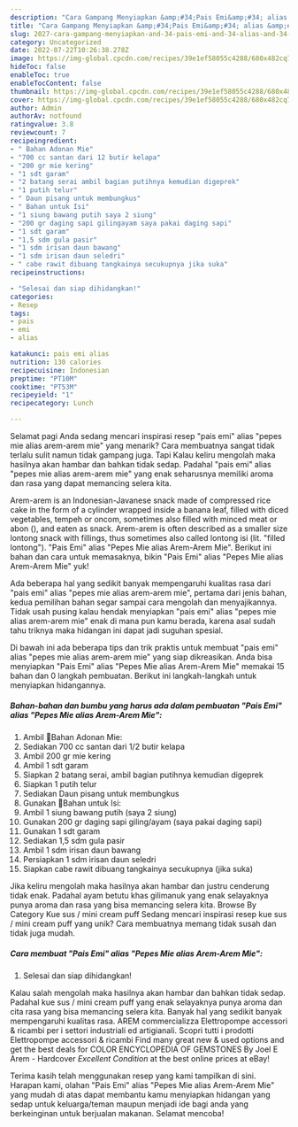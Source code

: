 ```yaml
---
description: "Cara Gampang Menyiapkan &amp;#34;Pais Emi&amp;#34; alias &amp;#34;Pepes Mie alias Arem-Arem Mie&amp;#34; yang Lezat Sekali, Buat Buka Puasa Bikin Ngiler"
title: "Cara Gampang Menyiapkan &amp;#34;Pais Emi&amp;#34; alias &amp;#34;Pepes Mie alias Arem-Arem Mie&amp;#34; yang Lezat Sekali, Buat Buka Puasa Bikin Ngiler"
slug: 2027-cara-gampang-menyiapkan-and-34-pais-emi-and-34-alias-and-34-pepes-mie-alias-arem-arem-mie-and-34-yang-lezat-sekali-buat-buka-puasa-bikin-ngiler
category: Uncategorized
date: 2022-07-22T10:26:38.278Z
image: https://img-global.cpcdn.com/recipes/39e1ef58055c4288/680x482cq70/pais-emi-alias-pepes-mie-alias-arem-arem-mie-foto-resep-utama.jpg
hideToc: false
enableToc: true
enableTocContent: false
thumbnail: https://img-global.cpcdn.com/recipes/39e1ef58055c4288/680x482cq70/pais-emi-alias-pepes-mie-alias-arem-arem-mie-foto-resep-utama.jpg
cover: https://img-global.cpcdn.com/recipes/39e1ef58055c4288/680x482cq70/pais-emi-alias-pepes-mie-alias-arem-arem-mie-foto-resep-utama.jpg
author: Admin
authorAv: notfound
ratingvalue: 3.8
reviewcount: 7
recipeingredient:
- " Bahan Adonan Mie"
- "700 cc santan dari 12 butir kelapa"
- "200 gr mie kering"
- "1 sdt garam"
- "2 batang serai ambil bagian putihnya kemudian digeprek"
- "1 putih telur"
- " Daun pisang untuk membungkus"
- " Bahan untuk Isi"
- "1 siung bawang putih saya 2 siung"
- "200 gr daging sapi gilingayam saya pakai daging sapi"
- "1 sdt garam"
- "1,5 sdm gula pasir"
- "1 sdm irisan daun bawang"
- "1 sdm irisan daun seledri"
- " cabe rawit dibuang tangkainya secukupnya jika suka"
recipeinstructions:

- "Selesai dan siap dihidangkan!"
categories:
- Resep
tags:
- pais
- emi
- alias

katakunci: pais emi alias 
nutrition: 130 calories
recipecuisine: Indonesian
preptime: "PT10M"
cooktime: "PT53M"
recipeyield: "1"
recipecategory: Lunch

---
```



Selamat pagi Anda sedang mencari inspirasi resep &#34;pais emi&#34; alias &#34;pepes mie alias arem-arem mie&#34; yang menarik? Cara membuatnya sangat tidak terlalu sulit namun tidak gampang juga. Tapi Kalau keliru mengolah maka hasilnya akan hambar dan bahkan tidak sedap. Padahal &#34;pais emi&#34; alias &#34;pepes mie alias arem-arem mie&#34; yang enak seharusnya memiliki aroma dan rasa yang dapat memancing selera kita.


Arem-arem is an Indonesian-Javanese snack made of compressed rice cake in the form of a cylinder wrapped inside a banana leaf, filled with diced vegetables, tempeh or oncom, sometimes also filled with minced meat or abon (), and eaten as snack. Arem-arem is often described as a smaller size lontong snack with fillings, thus sometimes also called lontong isi (lit. &#34;filled lontong&#34;). &#34;Pais Emi&#34; alias &#34;Pepes Mie alias Arem-Arem Mie&#34;. Berikut ini bahan dan cara untuk memasaknya, bikin &#34;Pais Emi&#34; alias &#34;Pepes Mie alias Arem-Arem Mie&#34; yuk!

Ada beberapa hal yang sedikit banyak mempengaruhi kualitas rasa dari &#34;pais emi&#34; alias &#34;pepes mie alias arem-arem mie&#34;, pertama dari jenis bahan, kedua pemilihan bahan segar sampai cara mengolah dan menyajikannya. Tidak usah pusing kalau hendak menyiapkan &#34;pais emi&#34; alias &#34;pepes mie alias arem-arem mie&#34; enak di mana pun kamu berada, karena asal sudah tahu triknya maka hidangan ini dapat jadi suguhan spesial.


Di bawah ini ada beberapa tips dan trik praktis untuk membuat &#34;pais emi&#34; alias &#34;pepes mie alias arem-arem mie&#34; yang siap dikreasikan. Anda bisa menyiapkan &#34;Pais Emi&#34; alias &#34;Pepes Mie alias Arem-Arem Mie&#34; memakai 15 bahan dan 0 langkah pembuatan. Berikut ini langkah-langkah untuk menyiapkan hidangannya.

<!--inarticleads1-->

##### Bahan-bahan dan bumbu yang harus ada dalam pembuatan &#34;Pais Emi&#34; alias &#34;Pepes Mie alias Arem-Arem Mie&#34;:

1. Ambil  🍴Bahan Adonan Mie:
1. Sediakan 700 cc santan dari 1/2 butir kelapa
1. Ambil 200 gr mie kering
1. Ambil 1 sdt garam
1. Siapkan 2 batang serai, ambil bagian putihnya kemudian digeprek
1. Siapkan 1 putih telur
1. Sediakan  Daun pisang untuk membungkus
1. Gunakan  🍴Bahan untuk Isi:
1. Ambil 1 siung bawang putih (saya 2 siung)
1. Gunakan 200 gr daging sapi giling/ayam (saya pakai daging sapi)
1. Gunakan 1 sdt garam
1. Sediakan 1,5 sdm gula pasir
1. Ambil 1 sdm irisan daun bawang
1. Persiapkan 1 sdm irisan daun seledri
1. Siapkan  cabe rawit dibuang tangkainya secukupnya (jika suka)


Jika keliru mengolah maka hasilnya akan hambar dan justru cenderung tidak enak. Padahal ayam betutu khas gilimanuk yang enak selayaknya punya aroma dan rasa yang bisa memancing selera kita. Browse By Category Kue sus / mini cream puff Sedang mencari inspirasi resep kue sus / mini cream puff yang unik? Cara membuatnya memang tidak susah dan tidak juga mudah. 

<!--inarticleads2-->

##### Cara membuat &#34;Pais Emi&#34; alias &#34;Pepes Mie alias Arem-Arem Mie&#34;:


1. Selesai dan siap dihidangkan!

Kalau salah mengolah maka hasilnya akan hambar dan bahkan tidak sedap. Padahal kue sus / mini cream puff yang enak selayaknya punya aroma dan cita rasa yang bisa memancing selera kita. Banyak hal yang sedikit banyak mempengaruhi kualitas rasa. AREM commercializza Elettropompe accessori &amp; ricambi per i settori industriali ed artigianali. Scopri tutti i prodotti Elettropompe accessori &amp; ricambi Find many great new &amp; used options and get the best deals for COLOR ENCYCLOPEDIA OF GEMSTONES By Joel E Arem - Hardcover *Excellent Condition* at the best online prices at eBay! 

Terima kasih telah menggunakan resep yang kami tampilkan di sini. Harapan kami, olahan &#34;Pais Emi&#34; alias &#34;Pepes Mie alias Arem-Arem Mie&#34; yang mudah di atas dapat membantu kamu menyiapkan hidangan yang sedap untuk keluarga/teman maupun menjadi ide bagi anda yang berkeinginan untuk berjualan makanan. Selamat mencoba!
